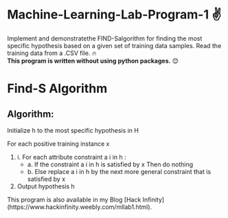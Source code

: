 # Machine-Learning-Lab-Program-1 :v:
Implement and demonstratethe FIND-Salgorithm for finding the most specific hypothesis based on a given set of training data samples. Read the training data from a .CSV file. :fire: <br/>**This program is written without using python packages.** :blush:

# Find-S Algorithm
## Algorithm:
<p>Initialize h to the most specific hypothesis in H</p>
For each positive training instance x</br>
 <ol>
 <li>i. For each attribute constraint a i in h :
  <ul>
   <li>a. If the constraint a i in h is satisfied by x Then do nothing</li>
   <li>b. Else replace a i in h by the next more general constraint that is satisfied by x</li>
  </ul>
 </li>
 <li>Output hypothesis h</li>
 </ol>
 This program is also available in my Blog [Hack Infinity](https://www.hackinfinity.weebly.com/mllab1.html).


